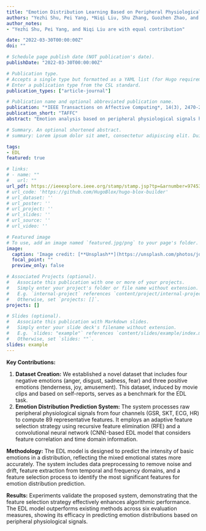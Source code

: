 ```yaml
---
title: "Emotion Distribution Learning Based on Peripheral Physiological Signals"
authors: "Yezhi Shu, Pei Yang, *Niqi Liu, Shu Zhang, Guozhen Zhao, and Yong-Jin Liu"
author_notes:
- "Yezhi Shu, Pei Yang, and Niqi Liu are with equal contribution"

date: "2022-03-30T00:00:00Z"
doi: ""

# Schedule page publish date (NOT publication's date).
publishDate: "2022-03-30T00:00:00Z"

# Publication type.
# Accepts a single type but formatted as a YAML list (for Hugo requirements).
# Enter a publication type from the CSL standard.
publication_types: ["article-journal"]

# Publication name and optional abbreviated publication name.
publication: "*IEEE Transactions on Affective Computing*, 14(3), 2470-2483"
publication_short: "TAFFC"
abstract: "Emotion analysis based on peripheral physiological signals has attracted increasing attention recently in affective computing. Previous works usually predict emotional states using a single emotion label for each discrete time. However, in real-world scenarios, it is not sufficient due to the fact that the real-world emotional state is usually a mixture of basic emotions. In this paper, we formulate the emotion analysis as an emotion distribution learning (EDL) problem and make two contributions. First, we establish a standardized dataset containing four negative emotions (anger, disgust, sadness, fear) and three positive emotions (tenderness, joy, amusement), which could be a useful benchmark for the EDL task. Second, we propose an emotion distribution prediction system that has the following distinct characteristics: (1) after processing raw peripheral physiological signals, we compute totally 89 representative features from four channels, i.e., GSR, SKT, ECG, and HR, (2) an adaptive feature selection strategy based on recursive feature elimination (RFE) is used to select the most significant features in our EDL task, and (3) we design a dedicated EDL model based on convolution neural networks that takes information from both the feature correlation and the time domain into consideration. Experiments were conducted to validate our proposed system, and the results indicated that (1) the proposed feature selection strategy effectively selects significant features and improves algorithmic performance, and (2) the proposed EDL model can obtain good results in terms of six evaluation measures and outperform existing methods."

# Summary. An optional shortened abstract.
# summary: Lorem ipsum dolor sit amet, consectetur adipiscing elit. Duis posuere tellus ac convallis placerat. Proin tincidunt magna sed ex sollicitudin condimentum.

tags:
- EDL
featured: true

# links:
# - name: ""
#   url: ""
url_pdf: https://ieeexplore.ieee.org/stamp/stamp.jsp?tp=&arnumber=9745388
# url_code: 'https://github.com/HugoBlox/hugo-blox-builder'
# url_dataset: ''
# url_poster: ''
# url_project: ''
# url_slides: ''
# url_source: ''
# url_video: ''

# Featured image
# To use, add an image named `featured.jpg/png` to your page's folder. 
image:
  caption: 'Image credit: [**Unsplash**](https://unsplash.com/photos/jdD8gXaTZsc)'
  focal_point: ""
  preview_only: false

# Associated Projects (optional).
#   Associate this publication with one or more of your projects.
#   Simply enter your project's folder or file name without extension.
#   E.g. `internal-project` references `content/project/internal-project/index.md`.
#   Otherwise, set `projects: []`.
projects: []

# Slides (optional).
#   Associate this publication with Markdown slides.
#   Simply enter your slide deck's filename without extension.
#   E.g. `slides: "example"` references `content/slides/example/index.md`.
#   Otherwise, set `slides: ""`.
slides: example
---
```


**Key Contributions:**

1. **Dataset Creation:** We established a novel dataset that includes four negative emotions (anger, disgust, sadness, fear) and three positive emotions (tenderness, joy, amusement). This dataset, induced by movie clips and based on self-reports, serves as a benchmark for the EDL task.
2. **Emotion Distribution Prediction System:** The system processes raw peripheral physiological signals from four channels (GSR, SKT, ECG, HR) to compute 89 representative features. It employs an adaptive feature selection strategy using recursive feature elimination (RFE) and a convolutional neural network (CNN)-based EDL model that considers feature correlation and time domain information.

**Methodology:** The EDL model is designed to predict the intensity of basic emotions in a distribution, reflecting the mixed emotional states more accurately. The system includes data preprocessing to remove noise and drift, feature extraction from temporal and frequency domains, and a feature selection process to identify the most significant features for emotion distribution prediction.

**Results:** Experiments validate the proposed system, demonstrating that the feature selection strategy effectively enhances algorithmic performance. The EDL model outperforms existing methods across six evaluation measures, showing its efficacy in predicting emotion distributions based on peripheral physiological signals.
